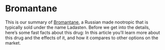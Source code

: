 # Bromantane
This is our summary of [Bromantane](https://bromantane.co/index.php/product/buy-bromantane/), a Russian made nootropic that is typically sold under the name Ladasten. Before we get into the details, here’s some fast facts about this drug: In this article you’ll learn more about this drug and the effects of it, and how it compares to other options on the market.

